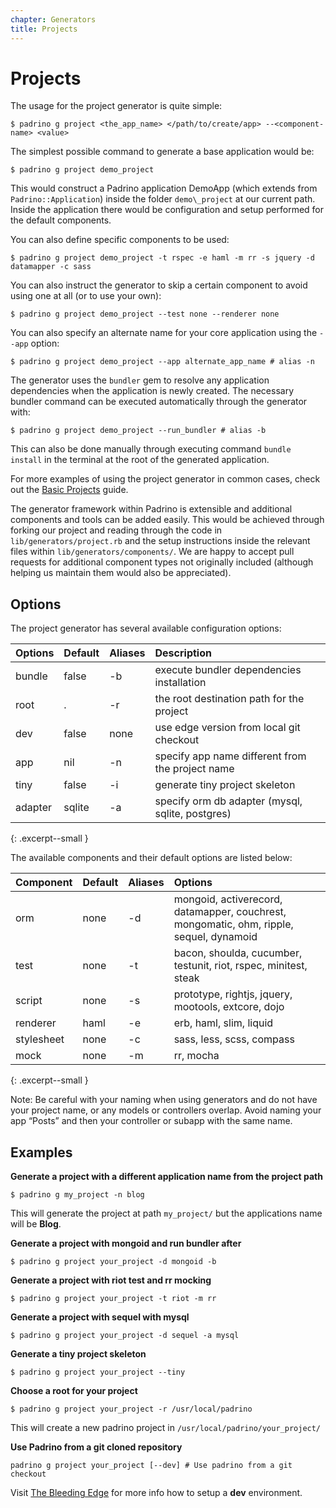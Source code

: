 ```yaml
---
chapter: Generators
title: Projects
---
```


# Projects

The usage for the project generator is quite simple:

```shell
$ padrino g project <the_app_name> </path/to/create/app> --<component-name> <value>
```

The simplest possible command to generate a base application would be:

```shell
$ padrino g project demo_project
```

This would construct a Padrino application DemoApp (which extends from
`Padrino::Application`) inside the folder `demo\_project` at our current path.
Inside the application there would be configuration and setup performed for the
default components.

You can also define specific components to be used:

```shell
$ padrino g project demo_project -t rspec -e haml -m rr -s jquery -d datamapper -c sass
```

You can also instruct the generator to skip a certain component to avoid using
one at all (or to use your own):

```shell
$ padrino g project demo_project --test none --renderer none
```

You can also specify an alternate name for your core application using the
`--app` option:

```shell
$ padrino g project demo_project --app alternate_app_name # alias -n
```

The generator uses the `bundler` gem to resolve any application dependencies
when the application is newly created. The necessary bundler command can be
executed automatically through the generator with:

```shell
$ padrino g project demo_project --run_bundler # alias -b
```

This can also be done manually through executing command `bundle install` in the
terminal at the root of the generated application.

For more examples of using the project generator in common cases, check out the
[Basic Projects](/guides/basic-projects "Basic Projects") guide.

The generator framework within Padrino is extensible and additional components
and tools can be added easily. This would be achieved through forking our
project and reading through the code in `lib/generators/project.rb` and the
setup instructions inside the relevant files within
`lib/generators/components/`. We are happy to accept pull requests for
additional component types not originally included (although helping us maintain
them would also be appreciated).

## Options

The project generator has several available configuration options:

>
  Options|Default|Aliases|Description
  :------|:------|:------|:----------
  bundle|false|-b|execute bundler dependencies installation
  root|.|-r|the root destination path for the project
  dev|false|none|use edge version from local git checkout
  app|nil|-n|specify app name different from the project name
  tiny|false|-i|generate tiny project skeleton
  adapter|sqlite|-a|specify orm db adapter (mysql, sqlite, postgres)
{: .excerpt--small }

The available components and their default options are listed below:

>
  Component|Default|Aliases|Options
  :--------|:------|:------|:------
  orm|none|-d|mongoid, activerecord, datamapper, couchrest, mongomatic, ohm, ripple, sequel, dynamoid
  test|none|-t|bacon, shoulda, cucumber, testunit, riot, rspec, minitest, steak
  script|none|-s|prototype, rightjs, jquery, mootools, extcore, dojo
  renderer|haml|-e|erb, haml, slim, liquid
  stylesheet|none|-c|sass, less, scss, compass
  mock|none|-m|rr, mocha
{: .excerpt--small }

Note: Be careful with your naming when using generators and do not have your
project name, or any models or controllers overlap. Avoid naming your app
“Posts” and then your controller or subapp with the same name.

## Examples

**Generate a project with a different application name from the project path**

```shell
$ padrino g my_project -n blog
```

This will generate the project at path `my_project/` but the applications name
will be **Blog**.

**Generate a project with mongoid and run bundler after**

```shell
$ padrino g project your_project -d mongoid -b
```

**Generate a project with riot test and rr mocking**

```shell
$ padrino g project your_project -t riot -m rr
```

**Generate a project with sequel with mysql**

```shell
$ padrino g project your_project -d sequel -a mysql
```

**Generate a tiny project skeleton**

```shell
$ padrino g project your_project --tiny
```

**Choose a root for your project**

```shell
$ padrino g project your_project -r /usr/local/padrino
```

This will create a new padrino project in `/usr/local/padrino/your_project/`

**Use Padrino from a git cloned repository**

```shell
padrino g project your_project [--dev] # Use padrino from a git checkout
```

Visit [The Bleeding Edge](/guides/the-bleeding-edge "The Bleeding Edge") for
more info how to setup a **dev** environment.
